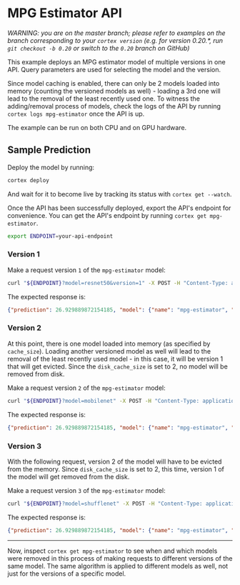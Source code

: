 # MPG Estimator API

_WARNING: you are on the master branch; please refer to examples on the branch corresponding to your `cortex version` (e.g. for version 0.20.*, run `git checkout -b 0.20` or switch to the `0.20` branch on GitHub)_

This example deploys an MPG estimator model of multiple versions in one API. Query parameters are used for selecting the model and the version.

Since model caching is enabled, there can only be 2 models loaded into memory (counting the versioned models as well) - loading a 3rd one will lead to the removal of the least recently used one. To witness the adding/removal process of models, check the logs of the API by running `cortex logs mpg-estimator` once the API is up.

The example can be run on both CPU and on GPU hardware.

## Sample Prediction

Deploy the model by running:

```bash
cortex deploy
```

And wait for it to become live by tracking its status with `cortex get --watch`.

Once the API has been successfully deployed, export the API's endpoint for convenience. You can get the API's endpoint by running `cortex get mpg-estimator`.

```bash
export ENDPOINT=your-api-endpoint
```

### Version 1

Make a request version `1` of the `mpg-estimator` model:

```bash
curl "${ENDPOINT}?model=resnet50&version=1" -X POST -H "Content-Type: application/json" -d @sample.json
```

The expected response is:

```json
{"prediction": 26.929889872154185, "model": {"name": "mpg-estimator", "version": "1"}}
```

### Version 2

At this point, there is one model loaded into memory (as specified by `cache_size`). Loading another versioned model as well will lead to the removal of the least recently used model - in this case, it will be version 1 that will get evicted. Since the `disk_cache_size` is set to 2, no model will be removed from disk.

Make a request version `2` of the `mpg-estimator` model:

```bash
curl "${ENDPOINT}?model=mobilenet" -X POST -H "Content-Type: application/json" -d @sample.json
```

The expected response is:

```json
{"prediction": 26.929889872154185, "model": {"name": "mpg-estimator", "version": "1"}}
```

### Version 3

With the following request, version 2 of the model will have to be evicted from the memory. Since `disk_cache_size` is set to 2, this time, version 1 of the model will get removed from the disk.

Make a request version `3` of the `mpg-estimator` model:

```bash
curl "${ENDPOINT}?model=shufflenet" -X POST -H "Content-Type: application/json" -d @sample.json
```

The expected response is:

```json
{"prediction": 26.929889872154185, "model": {"name": "mpg-estimator", "version": "1"}}
```

---

Now, inspect `cortex get mpg-estimator` to see when and which models were removed in this process of making requests to different versions of the same model. The same algorithm is applied to different models as well, not just for the versions of a specific model.

